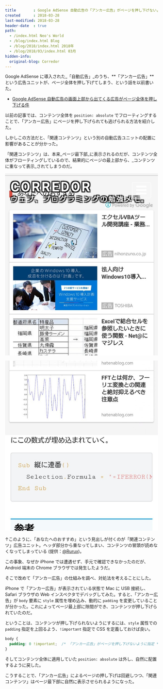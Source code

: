 ```yaml
---
title        : Google AdSense 自動広告の「アンカー広告」がページを押し下げないようにする
created      : 2018-03-28
last-modified: 2018-03-28
header-date  : true
path:
  - /index.html Neo's World
  - /blog/index.html Blog
  - /blog/2018/index.html 2018年
  - /blog/2018/03/index.html 03月
hidden-info:
  original-blog: Corredor
---
```


Google AdSense に導入された_「自動広告」_のうち、**「アンカー広告」**という広告ユニットが、ページ全体を押し下げてしまう、という話を以前書いた。

- [Google AdSense 自動広告の画面上部から出てくる広告がページ全体を押し下げる件](/blog/2018/02/27-01.html)

以前の記事では、コンテンツ全体を `position: absolute` でフローティングすることで、「アンカー広告」にページを押し下げられても逃げられる方法を紹介した。

しかしこの方法だと、「関連コンテンツ」という別の自動広告ユニットの配置に影響があることが分かった。

「関連コンテンツ」は、本来_ページ最下部_に表示されるのだが、コンテンツ全体がフローティングしているので、結果的にページの最上部から、_コンテンツに重なって表示_されてしまうのだ。

![こんな風に](28-02-01.jpg)

![崩れていた](28-02-02.jpg)

↑このように、「あなたへのおすすめ」という見出しが付くのが「関連コンテンツ」広告ユニット。ヘッダ部分から重なってしまい、コンテンツの冒頭が読めなくなってしまっている (提供：[@Rurux](https://twitter.com/Rurux/status/978162156850982912))。

この事象、なぜか iPhone では遭遇せず、手元で確認できなかったのだが、Android 端末の Chrome ブラウザでは発生したようだ。

そこで改めて「アンカー広告」の仕組みを調べ、対処法を考えることにした。

iPhone で「アンカー広告」が表示されている状態で Mac に USB 接続し、Safari ブラウザの Web インスペクタでデバッグしてみた。すると、「アンカー広告」が `body` 要素に `style` 属性を埋め込み、動的に `padding` を変更していることが分かった。これによってページ最上部に隙間ができ、コンテンツが押し下げられていたのだ。

ということは、コンテンツが押し下げられないようにするには、`style` 属性での `padding` 指定を上回るよう、`!important` 指定で CSS を定義しておけば良い。

```css
body {
  padding: 0 !important;  /* 「アンカー広告」がページを押し下げないように指定 */
}
```

そしてコンテンツ全体に適用していた `position: absolute` は外し、自然に配置するように戻した。

こうすることで、「アンカー広告」によるページの押し下げは回避しつつ、「関連コンテンツ」はページ最下部に自然に表示させられるようになった。
